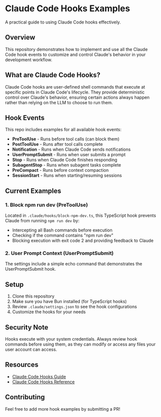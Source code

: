# Claude Code Hooks Examples

A practical guide to using Claude Code hooks effectively.

## Overview

This repository demonstrates how to implement and use all the Claude Code hook events to customize and control Claude's behavior in your development workflow.

## What are Claude Code Hooks?

Claude Code hooks are user-defined shell commands that execute at specific points in Claude Code's lifecycle. They provide deterministic control over Claude's behavior, ensuring certain actions always happen rather than relying on the LLM to choose to run them.

## Hook Events

This repo includes examples for all available hook events:

- **PreToolUse** - Runs before tool calls (can block them)
- **PostToolUse** - Runs after tool calls complete  
- **Notification** - Runs when Claude Code sends notifications
- **UserPromptSubmit** - Runs when user submits a prompt
- **Stop** - Runs when Claude Code finishes responding
- **SubagentStop** - Runs when subagent tasks complete
- **PreCompact** - Runs before context compaction
- **SessionStart** - Runs when starting/resuming sessions

## Current Examples

### 1. Block npm run dev (PreToolUse)

Located in `.claude/hooks/block-npm-dev.ts`, this TypeScript hook prevents Claude from running `npm run dev` by:
- Intercepting all Bash commands before execution
- Checking if the command contains "npm run dev"
- Blocking execution with exit code 2 and providing feedback to Claude

### 2. User Prompt Context (UserPromptSubmit)

The settings include a simple echo command that demonstrates the UserPromptSubmit hook.

## Setup

1. Clone this repository
2. Make sure you have Bun installed (for TypeScript hooks)
3. Review `.claude/settings.json` to see the hook configurations
4. Customize the hooks for your needs

## Security Note

Hooks execute with your system credentials. Always review hook commands before using them, as they can modify or access any files your user account can access.

## Resources

- [Claude Code Hooks Guide](https://docs.anthropic.com/en/docs/claude-code/hooks-guide)
- [Claude Code Hooks Reference](https://docs.anthropic.com/en/docs/claude-code/hooks)

## Contributing

Feel free to add more hook examples by submitting a PR!